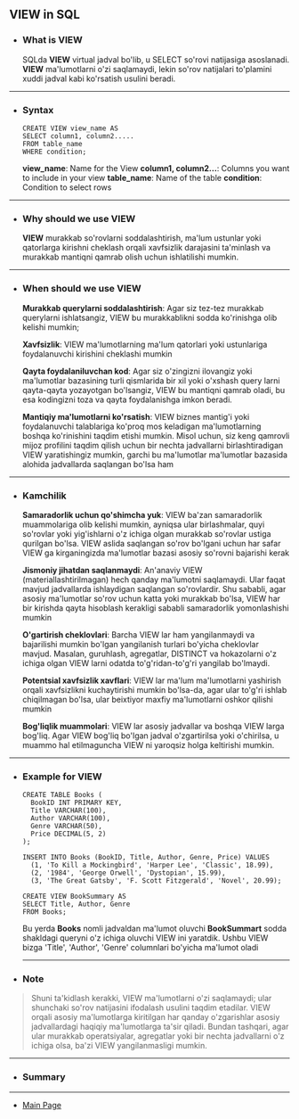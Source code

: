 ## VIEW in SQL

- ### What is **VIEW**

  SQLda **VIEW** virtual jadval bo'lib, u SELECT so'rovi natijasiga asoslanadi. **VIEW** ma'lumotlarni o'zi saqlamaydi, lekin so'rov natijalari to'plamini xuddi jadval kabi ko'rsatish usulini beradi.

<hr>

- ### Syntax

  ```
  CREATE VIEW view_name AS
  SELECT column1, column2.....
  FROM table_name
  WHERE condition;
  ```

  **view_name**: Name for the View
  **column1, column2...**: Columns you want to include in your view
  **table_name**: Name of the table
  **condition**: Condition to select rows

<hr>

- ### Why should we use **VIEW**

  **VIEW** murakkab so'rovlarni soddalashtirish, ma'lum ustunlar yoki qatorlarga kirishni cheklash orqali xavfsizlik darajasini ta'minlash va murakkab mantiqni qamrab olish uchun ishlatilishi mumkin.

<hr>

- ### When should we use **VIEW**

  **Murakkab querylarni soddalashtirish**: Agar siz tez-tez murakkab querylarni ishlatsangiz, VIEW bu murakkablikni sodda ko'rinishga olib kelishi mumkin;

  **Xavfsizlik**: VIEW ma'lumotlarning ma'lum qatorlari yoki ustunlariga foydalanuvchi kirishini cheklashi mumkin

  **Qayta foydalaniluvchan kod**: Agar siz o'zingizni ilovangiz yoki ma'lumotlar bazasining turli qismlarida bir xil yoki o'xshash query larni qayta-qayta yozayotgan bo'lsangiz, VIEW bu mantiqni qamrab oladi, bu esa kodingizni toza va qayta foydalanishga imkon beradi.

  **Mantiqiy ma'lumotlarni ko'rsatish**: VIEW biznes mantig'i yoki foydalanuvchi talablariga ko'proq mos keladigan ma'lumotlarning boshqa ko'rinishini taqdim etishi mumkin. Misol uchun, siz keng qamrovli mijoz profilini taqdim qilish uchun bir nechta jadvallarni birlashtiradigan VIEW yaratishingiz mumkin, garchi bu ma'lumotlar ma'lumotlar bazasida alohida jadvallarda saqlangan bo'lsa ham

<hr>

- ### Kamchilik

  **Samaradorlik uchun qo'shimcha yuk**: VIEW ba'zan samaradorlik muammolariga olib kelishi mumkin, ayniqsa ular birlashmalar, quyi so'rovlar yoki yig'ishlarni o'z ichiga olgan murakkab so'rovlar ustiga qurilgan bo'lsa. VIEW aslida saqlangan so'rov bo'lgani uchun har safar VIEW ga kirganingizda ma'lumotlar bazasi asosiy so'rovni bajarishi kerak

  **Jismoniy jihatdan saqlanmaydi**: An'anaviy VIEW (materiallashtirilmagan) hech qanday ma'lumotni saqlamaydi. Ular faqat mavjud jadvallarda ishlaydigan saqlangan so'rovlardir. Shu sababli, agar asosiy ma'lumotlar so'rov uchun katta yoki murakkab bo'lsa, VIEW har bir kirishda qayta hisoblash kerakligi sababli samaradorlik yomonlashishi mumkin

  **O'gartirish cheklovlari**: Barcha VIEW lar ham yangilanmaydi va bajarilishi mumkin bo'lgan yangilanish turlari bo'yicha cheklovlar mavjud. Masalan, guruhlash, agregatlar, DISTINCT va hokazolarni o'z ichiga olgan VIEW larni odatda to'g'ridan-to'g'ri yangilab bo'lmaydi.

  **Potentsial xavfsizlik xavflari**: VIEW lar ma'lum ma'lumotlarni yashirish orqali xavfsizlikni kuchaytirishi mumkin bo'lsa-da, agar ular to'g'ri ishlab chiqilmagan bo'lsa, ular beixtiyor maxfiy ma'lumotlarni oshkor qilishi mumkin

  **Bog'liqlik muammolari**: VIEW lar asosiy jadvallar va boshqa VIEW larga bog'liq. Agar VIEW bog'liq bo'lgan jadval o'zgartirilsa yoki o'chirilsa, u muammo hal etilmaguncha VIEW ni yaroqsiz holga keltirishi mumkin.

<hr>

- ### Example for **VIEW**

  ```
  CREATE TABLE Books (
    BookID INT PRIMARY KEY,
    Title VARCHAR(100),
    Author VARCHAR(100),
    Genre VARCHAR(50),
    Price DECIMAL(5, 2)
  );

  INSERT INTO Books (BookID, Title, Author, Genre, Price) VALUES
    (1, 'To Kill a Mockingbird', 'Harper Lee', 'Classic', 18.99),
    (2, '1984', 'George Orwell', 'Dystopian', 15.99),
    (3, 'The Great Gatsby', 'F. Scott Fitzgerald', 'Novel', 20.99);

  CREATE VIEW BookSummary AS
  SELECT Title, Author, Genre
  FROM Books;
  ```

  Bu yerda **Books** nomli jadvaldan ma'lumot oluvchi **BookSummart** sodda shakldagi queryni o'z ichiga oluvchi VIEW ini yaratdik. Ushbu VIEW bizga 'Title', 'Author', 'Genre' columnlari bo'yicha ma'lumot oladi

  <hr>

- ### Note

> Shuni ta'kidlash kerakki, VIEW ma'lumotlarni o'zi saqlamaydi; ular shunchaki so'rov natijasini ifodalash usulini taqdim etadilar. VIEW orqali asosiy ma'lumotlarga kiritilgan har qanday o'zgarishlar asosiy jadvallardagi haqiqiy ma'lumotlarga ta'sir qiladi. Bundan tashqari, agar ular murakkab operatsiyalar, agregatlar yoki bir nechta jadvallarni o'z ichiga olsa, ba'zi VIEW yangilanmasligi mumkin.

<hr>

- ### Summary

<hr>

- [Main Page](https://github.com/Al1yev/my-wiki/tree/main)

```

```
